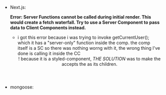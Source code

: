 - Next.js:

    **Error: Server Functions cannot be called during initial render. This would create a fetch waterfall. Try to use a Server Component to pass data to Client Components instead.**
    - i got this error because i was trying to invoke getCurrentUser(); which it has a "server-only" function inside the <Navigation/> comp. the comp itself is a SC so there was nothing worng with it, the wrong thing I've done is calling it
    inside the CC <Header/>! because it is a styled-component, *THE SOLUTION* was to make the <Header/> accepts the <Navigation/>
    as its children.


- mongoose: